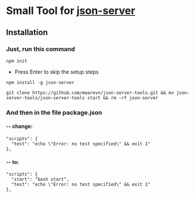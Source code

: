 # Small Tool for [json-server](https://github.com/typicode/json-server#getting-started)

## Installation

### Just, run this command


```
npm init
```

 * Press Enter to skip the setup steps

```
npm install -g json-server
```

```
git clone https://github.com/mwarevn/json-server-tools.git && mv json-server-tools/json-server-tools start && rm -rf json-server
```


### And then in the file package.json

#### -- change:

```
"scripts": {
  "test": "echo \"Error: no test specified\" && exit 1"
},
```


#### -- to:

```
"scripts": {
  "start": "bash start",
  "test": "echo \"Error: no test specified\" && exit 1"
},
```
